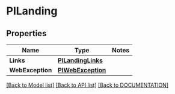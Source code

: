 # PILanding

## Properties
Name | Type | Notes
------------ | ------------- | -------------
**Links** | **[**PILandingLinks**](../models/PILandingLinks.md)**
**WebException** | **[**PIWebException**](../models/PIWebException.md)**

[[Back to Model list]](../../DOCUMENTATION.md#documentation-for-models) [[Back to API list]](../../DOCUMENTATION.md#documentation-for-api-endpoints) [[Back to DOCUMENTATION]](../../DOCUMENTATION.md)

